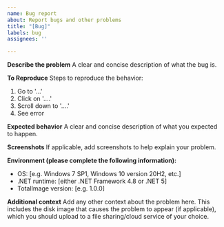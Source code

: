 ```yaml
---
name: Bug report
about: Report bugs and other problems
title: "[Bug]"
labels: bug
assignees: ''

---
```


**Describe the problem**
A clear and concise description of what the bug is.

**To Reproduce**
Steps to reproduce the behavior:
1. Go to '...'
2. Click on '....'
3. Scroll down to '....'
4. See error

**Expected behavior**
A clear and concise description of what you expected to happen.

**Screenshots**
If applicable, add screenshots to help explain your problem.

**Environment (please complete the following information):**
* OS: [e.g. Windows 7 SP1, Windows 10 version 20H2, etc.]
* .NET runtime: [either .NET Framework 4.8 or .NET 5]
* TotalImage version: [e.g. 1.0.0]

**Additional context**
Add any other context about the problem here. This includes the disk image that causes the problem to appear (if applicable), which you should upload to a file sharing/cloud service of your choice.
